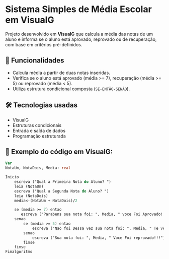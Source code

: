# Sistema Simples de Média Escolar em VisualG

Projeto desenvolvido em **VisualG** que calcula a média das notas de um aluno e informa se o aluno está aprovado, reprovado ou de recuperação, com base em critérios pré-definidos.

## 🚀 Funcionalidades
- Calcula média a partir de duas notas inseridas.
- Verifica se o aluno está aprovado (média >= 7), recuperação (média >= 5) ou reprovado (média < 5).
- Utiliza estrutura condicional composta (`SE-ENTÃO-SENÃO`).

## 🛠️ Tecnologias usadas
- VisualG
- Estruturas condicionais
- Entrada e saída de dados
- Programação estruturada

## 📌 Exemplo do código em VisualG:

```pascal
Var
NotaUm, NotaDois, Media: real

Inicio
    escreva ("Qual a Primeira Nota do Aluno? ")
    leia (NotaUm)
    escreva ("Qual a Segunda Nota do Aluno? ")
    leia (NotaDois)
    media<-(NotaUm + NotaDois)/2

    se (media >= 7) entao
       escreva ("Parabens sua nota foi: ", Media, " voce Foi Aprovado!!")
    senao
        se (media >= 5) entao
            escreva ("Nao foi Dessa vez sua nota foi: ", Media, " Te vejo na Recuperação =)")
        senao
            escreva ("Sua nota foi: ", Media, " Voce Foi reprovado!!!")
        fimse
    fimse
Fimalgoritmo

